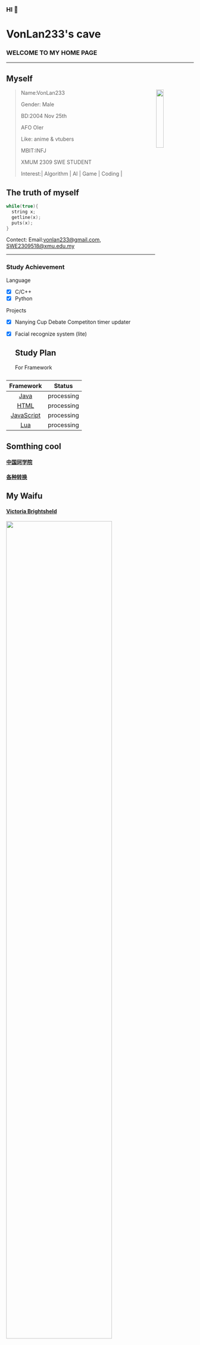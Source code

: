 ### HI 👋

# VonLan233's cave
### WELCOME TO MY HOME PAGE

-----------------------------------------------------
## Myself

 <img decoding="async" align="right" src="image/150894289.jpeg" width="20%">

   >Name:VonLan233
   >
   >Gender: Male
   >
   >BD:2004 Nov 25th
   >
   >AFO OIer
   >
   >Like: anime & vtubers
   >
   >MBIT:INFJ
   >
   >XMUM 2309 SWE STUDENT
   >
   >Interest:| Algorithm | AI | Game | Coding |

## The truth of myself

```cpp
while(true){
  string x;
  getline(x);
  puts(x);
}
```

Contect:
Email:vonlan233@gmail.com, SWE2309518@xmu.edu.my

-----------------------------------------------------
   ### Study Achievement
   
Language 
- [x] C/C++
- [x] Python

Projects
- [x] Nanying Cup Debate Competiton timer updater
- [x] Facial recognize system (lite)

  ## Study Plan
  For Framework


|  Framework | Status |
| :--: | ---- |
| [Java](https://www.w3schools.com/java/) | processing |
|[HTML](https://www.w3schools.com/html/) | processing |
| [JavaScript](https://vuejs.org/) | processing |
| [Lua](https://www.lua.org/)| processing |

## Somthing cool

#### [中国珂学院](https://wiki.sukasuka.cn/%E9%A6%96%E9%A1%B5)

#### [各种转换](https://convertio.co/zh/)

## My Waifu

#### [Victoria Brightsheld](https://twitter.com/VBrightshield)
 <img decoding="async" src="image/F9lnpJJa0AATgAh.png" width="75%">

 ###### illustrator: [@shogo_matsuo](https://twitter.com/shogo_matsuo)
